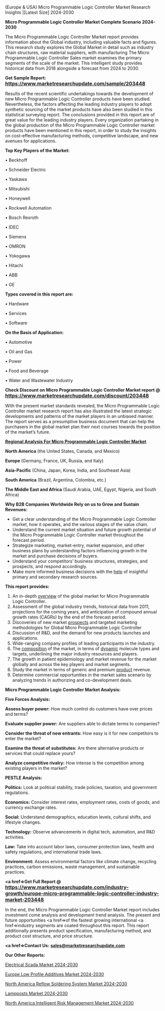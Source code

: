  (Europe & USA) Micro Programmable Logic Controller Market Research Insights |[Latest Size] 2024-2030

<strong>Micro Programmable Logic Controller Market Complete Scenario 2024-2030</strong>

The Micro Programmable Logic Controller Market report provides information about the Global industry, including valuable facts and figures. This research study explores the Global Market in detail such as industry chain structures, raw material suppliers, with manufacturing The Micro Programmable Logic Controller Sales market examines the primary segments of the scale of the market. This intelligent study provides historical data from 2018 alongside a forecast from 2024 to 2030.

<strong>Get Sample Report: <a href=https://www.marketresearchupdate.com/sample/203448><font size=3 color=#0000ff>https://www.marketresearchupdate.com/sample/203448</font></a></strong>

Results of the recent scientific undertakings towards the development of new Micro Programmable Logic Controller products have been studied. Nevertheless, the factors affecting the leading industry players to adopt synthetic sourcing of the market products have also been studied in this statistical surveying report. The conclusions provided in this report are of great value for the leading industry players. Every organization partaking in the global production of the Micro Programmable Logic Controller market products have been mentioned in this report, in order to study the insights on cost-effective manufacturing methods, competitive landscape, and new avenues for applications.

<strong>Top Key Players of the Market:</strong>

• Beckhoff

• Schneider Electric

• Yaskawa

• Mitsubishi

• Honeywell

• Rockwell Automation

• Bosch Rexroth

• IDEC

• Siemens

• OMRON

• Yokogawa

• Hitachi

• ABB

• GE

<strong>Types covered in this report are: </strong>

• Hardware

• Services

• Software

<strong>On the Basis of Application:</strong>

• Automotive

• Oil and Gas

• Power

• Food and Beverage

• Water and Wastewater Industry

<strong>Check Discount on Micro Programmable Logic Controller Market report @ <a href=https://www.marketresearchupdate.com/discount/203448><font size=3 color=#0000ff>https://www.marketresearchupdate.com/discount/203448</font></a></strong>

With the present market standards revealed, the Micro Programmable Logic Controller market research report has also illustrated the latest strategic developments and patterns of the market players in an unbiased manner. The report serves as a presumptive business document that can help the purchasers in the global market plan their next courses towards the position of the market’s future.

<strong><u><b>Regional Analysis For Micro Programmable Logic Controller Market</b></u></strong>

<strong><b>North America</b></strong> (the United States, Canada, and Mexico)

<strong><b>Europe </b></strong>(Germany, France, UK, Russia, and Italy)

<strong><b>Asia-Pacific</b></strong> (China, Japan, Korea, India, and Southeast Asia)

<strong><b>South America</b></strong> (Brazil, Argentina, Colombia, etc.)

<strong><b>The Middle East and Africa</b></strong> (Saudi Arabia, UAE, Egypt, Nigeria, and South Africa)

<strong>Why B2B Companies Worldwide Rely on us to Grow and Sustain Revenues:</strong>
<ul>
  <li>Get a clear understanding of the Micro Programmable Logic Controller market, how it operates, and the various stages of the value chain.</li>
  <li>Understand the current market situation and future growth potential of the Micro Programmable Logic Controller market throughout the forecast period.</li>
  <li>Strategize marketing, market-entry, market expansion, and other business plans by understanding factors influencing growth in the market and purchase decisions of buyers.</li>
  <li>Understand your competitors’ business structures, strategies, and prospects, and respond accordingly.</li>
  <li>Make more informed business decisions with the <a href=ASDF991299>help</a> of insightful primary and secondary research sources.</li>
</ul>
<strong>This report provides:</strong>
<ol>
  <li>An in-depth <a href=>overview</a> of the global market for Micro Programmable Logic Controller.</li>
  <li>Assessment of the global industry trends, historical data from 2011, projections for the coming years, and anticipation of compound annual growth rates (CAGRs) by the end of the forecast period.</li>
  <li>Discoveries of new market <a href=>prospects</a> and targeted marketing methodologies for Global Micro Programmable Logic Controller</li>
  <li>Discussion of R&amp;D, and the demand for new products launches and applications.</li>
  <li>Wide-ranging company profiles of leading participants in the industry.</li>
  <li>The <a href=ASDF881288>composition</a> of the market, in terms of <a href=>dynamic</a> molecule types and targets, underlining the major industry resources and players.</li>
  <li>The growth in patient epidemiology and market revenue for the market globally and across the key players and market segments.</li>
  <li>Study the market in terms of generic and premium <a href=>product</a> revenue.</li>
  <li>Determine commercial opportunities in the market sales scenario by analyzing trends in authorizing and co-development deals.</li>
</ol>

<strong>Micro Programmable Logic Controller Market Analysis:</strong>

<strong>Five Forces Analysis:</strong>

<strong>Assess buyer power:</strong> How much control do customers have over prices and terms?

<strong>Evaluate supplier power:</strong> Are suppliers able to dictate terms to companies?

<strong>Consider the threat of new entrants:</strong> How easy is it for new competitors to enter the market?

<strong>Examine the threat of substitutes:</strong> Are there alternative products or services that could replace yours?

<strong>Analyze competitive rivalry:</strong> How intense is the competition among existing players in the market?

<strong>PESTLE Analysis:</strong>

<strong>Politics:</strong> Look at political stability, trade policies, taxation, and government regulations.

<strong>Economics:</strong> Consider interest rates, employment rates, costs of goods, and currency exchange rates.

<strong>Social:</strong> Understand demographics, education levels, cultural shifts, and lifestyle changes.

<strong>Technology:</strong> Observe advancements in digital tech, automation, and R&D activities.

<strong>Law:</strong> Take into account labor laws, consumer protection laws, health and safety regulations, and international trade laws.

<strong>Environment:</strong> Assess environmental factors like climate change, recycling practices, carbon emissions, waste management, and sustainable practices.

<strong><a href=>Get Full Report</a> @ <a href=https://www.marketresearchupdate.com/industry-growth/europe-micro-programmable-logic-controller-industry-market-203448><font size=3 color=#0000ff>https://www.marketresearchupdate.com/industry-growth/europe-micro-programmable-logic-controller-industry-market-203448</font></a></strong>

In the end, the Micro Programmable Logic Controller Market report includes investment come analysis and development trend analysis. The present and future opportunities <a href=>of</a> the fastest growing international <a href=>industry</a> segments are coated throughout this report. This report additionally presents product specification, manufacturing method, and product cost structure, and price structure.

<strong><a href=><strong>Contact Us:</strong></a></strong>
<strong>sales@marketresearchupdate.com</strong>

<strong>Our Other Reports:</strong>

<a href=https://www.linkedin.com/pulse/electrical-scada-market-size-set-grow-remarkable>Electrical Scada Market 2024-2030</a>

<a href=https://www.linkedin.com/pulse/europe-low-profile-additives-market-size-exclusive>Europe Low Profile Additives Market 2024-2030</a>

<a href=https://www.linkedin.com/pulse/north-america-reflow-soldering-system-market>North America Reflow Soldering System Market 2024-2030</a>

<a href=https://www.linkedin.com/pulse/lampposts-market-size-historical-growth-analysis-ro4zf/>Lampposts Market 2024-2030</a>

<a href=https://www.linkedin.com/pulse/north-america-intelligent-risk-management-market-qlkvf/>North America Intelligent Risk Management Market 2024-2030</a>

